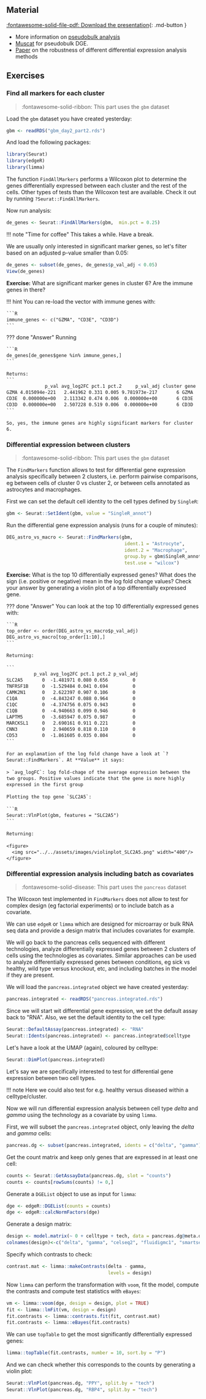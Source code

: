 
## Material

[:fontawesome-solid-file-pdf: Download the presentation](../assets/pdf/scRNAseq_Day3_DE_112021.pdf){: .md-button }

- More information on [pseudobulk analysis](https://bioconductor.org/books/release/OSCA/multi-sample-comparisons.html#differential-expression-between-condition)
- [Muscat](https://bioconductor.org/packages/devel/bioc/vignettes/muscat/inst/doc/analysis.html) for pseudobulk DGE.
- [Paper](https://www.nature.com/articles/nmeth.4612) on the robustness of different differential expression analysis methods

## Exercises

### Find all markers for each cluster

> :fontawesome-solid-ribbon: This part uses the `gbm` dataset

Load the `gbm` dataset you have created yesterday:

```R
gbm <- readRDS("gbm_day2_part2.rds")
```

And load the following packages:

```R
library(Seurat)
library(edgeR)
library(limma)
```

The function `FindAllMarkers` performs a Wilcoxon plot to determine the genes differentially expressed between each cluster and the rest of the cells. Other types of tests than the Wilcoxon test are available. Check it out by running `?Seurat::FindAllMarkers`.

Now run analysis:

```R
de_genes <- Seurat::FindAllMarkers(gbm,  min.pct = 0.25)
```

!!! note "Time for coffee"
    This takes a while. Have a break.

We are usually only interested in significant marker genes, so let's filter based on an adjusted p-value smaller than 0.05:

```R
de_genes <- subset(de_genes, de_genes$p_val_adj < 0.05)
View(de_genes)
```

**Exercise:** What are significant marker genes in cluster 6? Are the immune genes in there?

!!! hint
    You can re-load the vector with immune genes with:

    ```R
    immune_genes <- c("GZMA", "CD3E", "CD3D")
    ```

??? done "Answer"
    Running

    ```R
    de_genes[de_genes$gene %in% immune_genes,]
    ```

    Returns:
    ```
                  p_val avg_log2FC pct.1 pct.2     p_val_adj cluster gene
    GZMA 4.015094e-221   2.441962 0.331 0.005 9.781973e-217       6 GZMA
    CD3E  0.000000e+00   2.113342 0.474 0.006  0.000000e+00       6 CD3E
    CD3D  0.000000e+00   2.507228 0.519 0.006  0.000000e+00       6 CD3D
    ```

    So, yes, the immune genes are highly significant markers for cluster 6.

### Differential expression between clusters

> :fontawesome-solid-ribbon: This part uses the `gbm` dataset

The `FindMarkers` function allows to test for differential gene expression analysis specifically between 2 clusters, i.e. perform pairwise comparisons, eg between cells of cluster 0 vs cluster 2, or between cells annotated as astrocytes and macrophages.

First we can set the default cell identity to the cell types defined by `SingleR`:

```R
gbm <- Seurat::SetIdent(gbm, value = "SingleR_annot")
```

Run the differential gene expression analysis (runs for a couple of minutes):

```R
DEG_astro_vs_macro <- Seurat::FindMarkers(gbm,
                                           ident.1 = "Astrocyte",
                                           ident.2 = "Macrophage",
                                           group.by = gbm$SingleR_annot,
                                           test.use = "wilcox")
```

**Exercise:** What is the top 10 differentially expressed genes? What does the sign (i.e. positive or negative) mean in the log fold change values? Check your answer by generating a violin plot of a top differentially expressed gene.

??? done "Answer"
    You can look at the top 10 differentially expressed genes with:

    ```R
    top_order <- order(DEG_astro_vs_macro$p_val_adj)
    DEG_astro_vs_macro[top_order[1:10],]
    ```

    Returning:

    ```
              p_val avg_log2FC pct.1 pct.2 p_val_adj
    SLC2A5       0  -1.481971 0.080 0.656         0
    TNFRSF1B     0  -1.529484 0.041 0.694         0
    CAMK2N1      0   2.622397 0.907 0.106         0
    C1QA         0  -4.843247 0.088 0.964         0
    C1QC         0  -4.374756 0.075 0.943         0
    C1QB         0  -4.940663 0.099 0.946         0
    LAPTM5       0  -3.685947 0.075 0.987         0
    MARCKSL1     0   2.690161 0.911 0.221         0
    CNN3         0   2.940659 0.818 0.110         0
    CD53         0  -1.861605 0.035 0.804         0
    ```

    For an explanation of the log fold change have a look at `?Seurat::FindMarkers`. At **Value** it says:

    > `avg_logFC`: log fold-chage of the average expression between the two groups. Positive values indicate that the gene is more highly expressed in the first group

    Plotting the top gene `SLC2A5`:

    ```R
    Seurat::VlnPlot(gbm, features = "SLC2A5")
    ```

    Returning:

    <figure>
      <img src="../../assets/images/violinplot_SLC2A5.png" width="400"/>
    </figure>

### Differential expression analysis including batch as covariates

> :fontawesome-solid-disease: This part uses the `pancreas` dataset

The Wilcoxon test implemented in `FindMarkers` does not allow to test for complex design (eg factorial experiments) or to include batch as a covariate.

We can use `edgeR` or `limma` which are designed for microarray or bulk RNA seq data and provide a design matrix that includes covariates for example.

We will go back to the pancreas cells sequenced with different technologies, analyze differentially expressed genes between 2 clusters of cells using the technologies as covariates. Similar approaches can be used to analyze differentially expressed genes between conditions, eg sick vs healthy, wild type versus knockout, etc, and including batches in the model if they are present.

We will load the `pancreas.integrated` object we have created yesterday:

```R
pancreas.integrated <- readRDS("pancreas.integrated.rds")
```

Since we will start wit differential gene expression, we set the default assay back to "RNA". Also, we set the default identity to the cell type:

```R
Seurat::DefaultAssay(pancreas.integrated) <- "RNA"
Seurat::Idents(pancreas.integrated) <- pancreas.integrated$celltype
```

Let's have a look at the UMAP (again), coloured by celltype:

```R
Seurat::DimPlot(pancreas.integrated)
```

Let's say we are specifically interested to test for differential gene expression between two cell types.

!!! note
    Here we could also test for e.g. healthy versus diseased within a celltype/cluster.

Now we will run differential expression analysis between cell type *delta* and *gamma* using the technology as a covariate by using `limma`.

First, we will subset the `pancreas.integrated` object, only leaving the *delta* and *gamma* cells:

```R
pancreas.dg <- subset(pancreas.integrated, idents = c("delta", "gamma"))
```

Get the count matrix and keep only genes that are expressed in at least one cell:

```R
counts <- Seurat::GetAssayData(pancreas.dg, slot = "counts")
counts <- counts[rowSums(counts) != 0,]
```

Generate a `DGEList` object to use as input for `limma`:

```R
dge <- edgeR::DGEList(counts = counts)
dge <- edgeR::calcNormFactors(dge)  
```

Generate a design matrix:

```R
design <- model.matrix(~ 0 + celltype + tech, data = pancreas.dg@meta.data)
colnames(design)<-c("delta", "gamma", "celseq2", "fluidigmc1", "smartseq2")
```

Specify which contrasts to check:

```R
contrast.mat <- limma::makeContrasts(delta - gamma,
                                     levels = design)
```

Now `limma` can perform the transformation with `voom`, fit the model, compute the contrasts and compute test statistics with `eBayes`:

```R
vm <- limma::voom(dge, design = design, plot = TRUE)
fit <- limma::lmFit(vm, design = design)
fit.contrasts <- limma::contrasts.fit(fit, contrast.mat)
fit.contrasts <- limma::eBayes(fit.contrasts)
```

We can use `topTable` to get the most significantly differentially expressed genes:
```R
limma::topTable(fit.contrasts, number = 10, sort.by = "P")
```

And we can check whether this corresponds to the counts by generating a violin plot:

```R
Seurat::VlnPlot(pancreas.dg, "PPY", split.by = "tech")
Seurat::VlnPlot(pancreas.dg, "RBP4", split.by = "tech")
```
